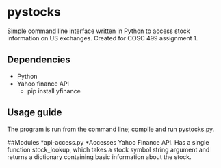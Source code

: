 # pystocks
Simple command line interface written in Python to access stock information on US exchanges. Created for COSC 499 assignment 1.

## Dependencies
* Python
* Yahoo finance API
    * pip install yfinance

## Usage guide
The program is run from the command line; compile and run pystocks.py.

##Modules
*api-access.py
    *Accesses Yahoo Finance API. Has a single function stock_lookup, which takes a stock symbol string argument and returns a dictionary containing basic information about the stock.
